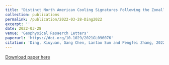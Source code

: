 ```yaml
---
title: "Distinct North American Cooling Signatures Following the Zonally Symmetric and Asymmetric Modes of Winter Stratospheric Variability"
collection: publications
permalink: /publication/2022-03-28-Ding2022
excerpt: ''
date: 2022-03-28
venue: 'Geophysical Resaerch Letters'
paperurl: 'https://doi.org/10.1029/2021GL096076'
citation: 'Ding, Xiuyuan, Gang Chen, Lantao Sun and Pengfei Zhang, 2022: Distinct North American Cooling Signatures Following the Zonally Symmetric and Asymmetric Modes of Winter Stratospheric Variability, <i>Geophysical Research Letters</i>, 49, doi:10.1029/2021GL096076.'
---
```

[Download paper here](https://doi.org/10.1029/2021GL096076)
